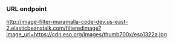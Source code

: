 
### URL endpoint

http://image-filter-muramalla-code-dev.us-east-2.elasticbeanstalk.com/filteredimage?image_url=https://cdn.eso.org/images/thumb700x/eso1322a.jpg

